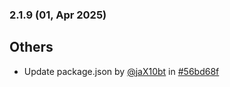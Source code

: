 ### 2.1.9 (01, Apr 2025)
## Others
- Update package.json by [<u>@jaX10bt</u>](https://www.github.com/jaX10bt) in [#56bd68f](https://github.com/buerokratt/Chat-Widget/commit/56bd68f)
